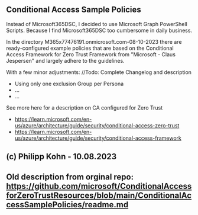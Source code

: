 Conditional Access Sample Policies
-----------------------------------------------------
Instead of Microsoft365DSC, I decided to use Microsoft Graph PowerShell Scripts. Because I find Microsoft365DSC too cumbersome in daily business.

In the directory M365x77476191.onmicrosoft.com-08-10-2023 there are ready-configured example policies that are based on the Conditional Access Framework for Zero Trust Framework from "Microsoft - Claus Jespersen" and largely adhere to the guidelines.

With a few minor adjustments:
//Todo: Complete Changelog and description
- Using only one exclusion Group per Persona
- ...
- ...


See more here for a description on CA configured for Zero Trust
- https://learn.microsoft.com/en-us/azure/architecture/guide/security/conditional-access-zero-trust
- https://learn.microsoft.com/en-us/azure/architecture/guide/security/conditional-access-framework

(c) Philipp Kohn - 10.08.2023
-----------------------------------------------------
Old description from orginal repo:
https://github.com/microsoft/ConditionalAccessforZeroTrustResources/blob/main/ConditionalAccessSamplePolicies/readme.md
-----------------------------------------------------